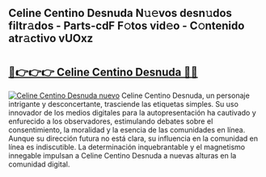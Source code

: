 ## Celine Centino Desnuda N𝚞𝚎vos desn𝚞dos filtr𝚊dos - Parts-cdF F𝚘tos vid𝚎o - C𝚘ntenido atr𝚊ctivo vUOxz

# <h2><a href="http://mbbqyf8.tromn.icu/?c=Celine+Centino+Desnuda">🔗👉👉👉 Celine Centino Desnuda 🔗🔗</a></h2>

[![Celine Centino Desnuda nuevo](https://i.imgur.com/pEAQMta.gif)](http://mbbqyf8.tromn.icu/?c=Celine+Centino+Desnuda)
Celine Centino Desnuda, un personaje intrigante y desconcertante, trasciende las etiquetas simples. Su uso innovador de los medios digitales para la autopresentación ha cautivado y enfurecido a los observadores, estimulando debates sobre el consentimiento, la moralidad y la esencia de las comunidades en línea. Aunque su dirección futura no está clara, su influencia en la comunidad en línea es indiscutible. La determinación inquebrantable y el magnetismo innegable impulsan a Celine Centino Desnuda a nuevas alturas en la comunidad digital.
